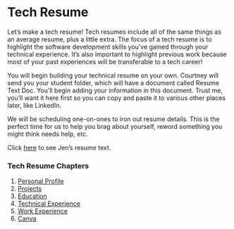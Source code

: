 # Tech Resume

Let’s make a tech resume! Tech resumes include all of the same things as an average resume, plus a little extra. The focus of a tech resume is to highlight the software development skills you’ve gained through your technical experience. It’s also important to highlight previous work because most of your past experiences will be transferable to a tech career! 

You will begin building your technical resume on your own. Courtney will send you your student folder, which will have a document called Resume Text Doc. You’ll begin adding your information in this document. Trust me, you’ll want it here first so you can copy and paste it to various other places later, like LinkedIn. 

We will be scheduling one-on-ones to iron out resume details. This is the perfect time for us to help you brag about yourself, reword something you might think needs help, etc. 

Click [here](https://docs.google.com/document/d/164kmGef9D-vU9bGbme7YeEmmRFDCmA2bM1Gkw_g8aHM/edit?usp=sharing) to see Jen’s resume text.

### Tech Resume Chapters

1. [Personal Profile](/book-1-tech-resumes/personalprofile.md) 
2. [Projects](/book-1-tech-resumes/projects.md) 
3. [Education](/book-1-tech-resumes/education.md) 
4. [Technical Experience](/book-1-tech-resumes/technicalexperience.md)
5. [Work Experience](/book-1-tech-resumes/workexperience.md)  
6. [Canva](/book-1-tech-resumes/canva.md)

